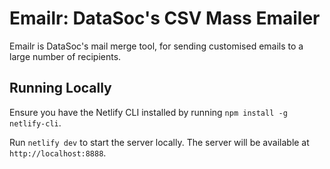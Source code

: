 # Emailr: DataSoc's CSV Mass Emailer

Emailr is DataSoc's mail merge tool, for sending customised emails to a large number of recipients.

## Running Locally

Ensure you have the Netlify CLI installed by running `npm install -g netlify-cli`.

Run `netlify dev` to start the server locally. The server will be available at `http://localhost:8888`.
